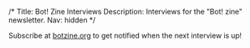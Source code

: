 /*
Title: Bot! Zine Interviews
Description: Interviews for the "Bot! zine" newsletter.
Nav: hidden
*/

Subscribe at [botzine.org](http://botzine.org/) to get notified when the next interview is up!
